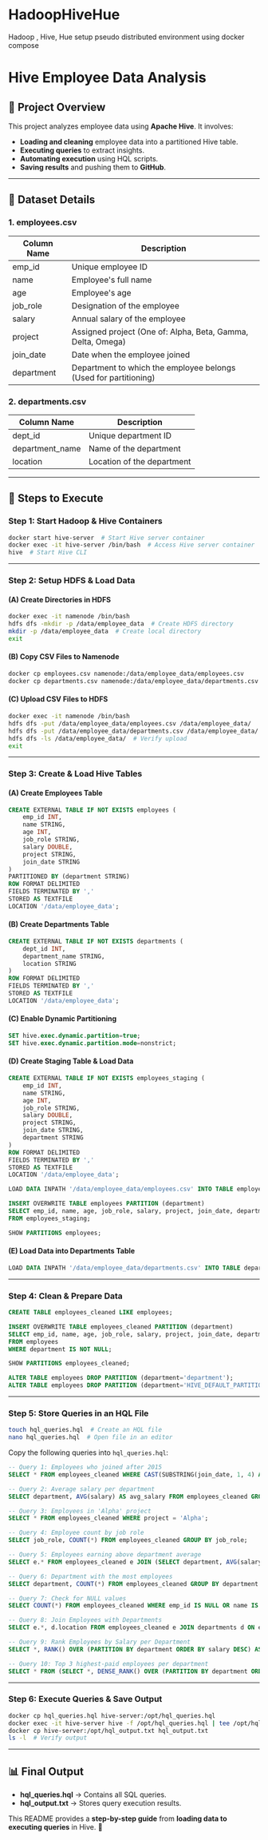 # HadoopHiveHue
Hadoop , Hive, Hue setup pseudo distributed  environment  using docker compose
# Hive Employee Data Analysis

## 💌 Project Overview

This project analyzes employee data using **Apache Hive**. It involves:

- **Loading and cleaning** employee data into a partitioned Hive table.
- **Executing queries** to extract insights.
- **Automating execution** using HQL scripts.
- **Saving results** and pushing them to **GitHub**.

---

## 💂️ Dataset Details

### **1. employees.csv**

| Column Name | Description                                                      |
| ----------- | ---------------------------------------------------------------- |
| emp\_id     | Unique employee ID                                               |
| name        | Employee's full name                                             |
| age         | Employee's age                                                   |
| job\_role   | Designation of the employee                                      |
| salary      | Annual salary of the employee                                    |
| project     | Assigned project (One of: Alpha, Beta, Gamma, Delta, Omega)      |
| join\_date  | Date when the employee joined                                    |
| department  | Department to which the employee belongs (Used for partitioning) |

### **2. departments.csv**

| Column Name      | Description                |
| ---------------- | -------------------------- |
| dept\_id         | Unique department ID       |
| department\_name | Name of the department     |
| location         | Location of the department |

---

## 🚀 Steps to Execute

### **Step 1: Start Hadoop & Hive Containers**

```sh
docker start hive-server  # Start Hive server container
docker exec -it hive-server /bin/bash  # Access Hive server container
hive  # Start Hive CLI
```

---

### **Step 2: Setup HDFS & Load Data**

#### **(A) Create Directories in HDFS**

```sh
docker exec -it namenode /bin/bash  
hdfs dfs -mkdir -p /data/employee_data  # Create HDFS directory
mkdir -p /data/employee_data  # Create local directory
exit  
```

#### **(B) Copy CSV Files to Namenode**

```sh
docker cp employees.csv namenode:/data/employee_data/employees.csv 
docker cp departments.csv namenode:/data/employee_data/departments.csv
```

#### **(C) Upload CSV Files to HDFS**

```sh
docker exec -it namenode /bin/bash  
hdfs dfs -put /data/employee_data/employees.csv /data/employee_data/  
hdfs dfs -put /data/employee_data/departments.csv /data/employee_data/  
hdfs dfs -ls /data/employee_data/  # Verify upload
exit  
```

---

### **Step 3: Create & Load Hive Tables**

#### **(A) Create Employees Table**

```sql
CREATE EXTERNAL TABLE IF NOT EXISTS employees (
    emp_id INT,
    name STRING,
    age INT,
    job_role STRING,
    salary DOUBLE,
    project STRING,
    join_date STRING
)
PARTITIONED BY (department STRING)
ROW FORMAT DELIMITED
FIELDS TERMINATED BY ','
STORED AS TEXTFILE
LOCATION '/data/employee_data';
```

#### **(B) Create Departments Table**

```sql
CREATE EXTERNAL TABLE IF NOT EXISTS departments (
    dept_id INT,
    department_name STRING,
    location STRING
)
ROW FORMAT DELIMITED
FIELDS TERMINATED BY ','
STORED AS TEXTFILE
LOCATION '/data/employee_data';
```

#### **(C) Enable Dynamic Partitioning**

```sql
SET hive.exec.dynamic.partition=true;
SET hive.exec.dynamic.partition.mode=nonstrict;
```

#### **(D) Create Staging Table & Load Data**

```sql
CREATE EXTERNAL TABLE IF NOT EXISTS employees_staging (
    emp_id INT,
    name STRING,
    age INT,
    job_role STRING,
    salary DOUBLE,
    project STRING,
    join_date STRING,
    department STRING
)
ROW FORMAT DELIMITED
FIELDS TERMINATED BY ','
STORED AS TEXTFILE
LOCATION '/data/employee_data';
```

```sql
LOAD DATA INPATH '/data/employee_data/employees.csv' INTO TABLE employees_staging;
```

```sql
INSERT OVERWRITE TABLE employees PARTITION (department)
SELECT emp_id, name, age, job_role, salary, project, join_date, department
FROM employees_staging;
```

```sql
SHOW PARTITIONS employees;
```

#### **(E) Load Data into Departments Table**

```sql
LOAD DATA INPATH '/data/employee_data/departments.csv' INTO TABLE departments;
```

---

### **Step 4: Clean & Prepare Data**

```sql
CREATE TABLE employees_cleaned LIKE employees;
```

```sql
INSERT OVERWRITE TABLE employees_cleaned PARTITION (department)
SELECT emp_id, name, age, job_role, salary, project, join_date, department
FROM employees
WHERE department IS NOT NULL;
```

```sql
SHOW PARTITIONS employees_cleaned;
```

```sql
ALTER TABLE employees DROP PARTITION (department='department');
ALTER TABLE employees DROP PARTITION (department='HIVE_DEFAULT_PARTITION');
```

---

### **Step 5: Store Queries in an HQL File**

```sh
touch hql_queries.hql  # Create an HQL file
nano hql_queries.hql  # Open file in an editor
```

Copy the following queries into `hql_queries.hql`:

```sql
-- Query 1: Employees who joined after 2015
SELECT * FROM employees_cleaned WHERE CAST(SUBSTRING(join_date, 1, 4) AS INT) > 2015;

-- Query 2: Average salary per department
SELECT department, AVG(salary) AS avg_salary FROM employees_cleaned GROUP BY department;

-- Query 3: Employees in 'Alpha' project
SELECT * FROM employees_cleaned WHERE project = 'Alpha';

-- Query 4: Employee count by job role
SELECT job_role, COUNT(*) FROM employees_cleaned GROUP BY job_role;

-- Query 5: Employees earning above department average
SELECT e.* FROM employees_cleaned e JOIN (SELECT department, AVG(salary) AS avg_salary FROM employees_cleaned GROUP BY department) dept_avg ON e.department = dept_avg.department WHERE e.salary > dept_avg.avg_salary;

-- Query 6: Department with the most employees
SELECT department, COUNT(*) FROM employees_cleaned GROUP BY department ORDER BY COUNT(*) DESC LIMIT 1;

-- Query 7: Check for NULL values
SELECT COUNT(*) FROM employees_cleaned WHERE emp_id IS NULL OR name IS NULL OR age IS NULL OR job_role IS NULL OR salary IS NULL OR project IS NULL OR join_date IS NULL OR department IS NULL;

-- Query 8: Join Employees with Departments
SELECT e.*, d.location FROM employees_cleaned e JOIN departments d ON e.department = d.department_name;

-- Query 9: Rank Employees by Salary per Department
SELECT *, RANK() OVER (PARTITION BY department ORDER BY salary DESC) AS salary_rank FROM employees_cleaned;

-- Query 10: Top 3 highest-paid employees per department
SELECT * FROM (SELECT *, DENSE_RANK() OVER (PARTITION BY department ORDER BY salary DESC) AS rank FROM employees_cleaned) ranked WHERE rank <= 3;
```

---

### **Step 6: Execute Queries & Save Output**

```sh
docker cp hql_queries.hql hive-server:/opt/hql_queries.hql  
docker exec -it hive-server hive -f /opt/hql_queries.hql | tee /opt/hql_output.txt  
docker cp hive-server:/opt/hql_output.txt hql_output.txt  
ls -l  # Verify output
```

---

## 📊 **Final Output**

- **hql_queries.hql** → Contains all SQL queries.
- **hql_output.txt** → Stores query execution results.

This README provides a **step-by-step guide** from **loading data to executing queries** in Hive. 🚀

